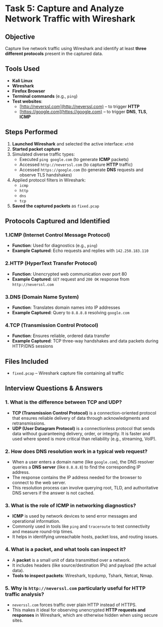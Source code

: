 # Task 5: Capture and Analyze Network Traffic with Wireshark

## Objective
Capture live network traffic using Wireshark and identify at least **three different protocols** present in the captured data.

## Tools Used

- **Kali Linux**
- **Wireshark**
- **Firefox Browser**
- **Terminal commands** (e.g., `ping`)
- **Test websites**:
  - [http://neverssl.com](http://neverssl.com) – to trigger **HTTP**
  - [https://google.com](https://google.com) – to trigger **DNS**, **TLS**, **ICMP**

## Steps Performed

1. **Launched Wireshark** and selected the active interface: `eth0`
2. **Started packet capture**
3. Simulated diverse traffic types:
   - Executed `ping google.com` (to generate **ICMP** packets)
   - Accessed `http://neverssl.com` (to capture **HTTP** traffic)
   - Accessed `https://google.com` (to generate **DNS** requests and observe TLS handshakes)
4. Applied protocol filters in Wireshark:
   - `icmp`
   - `http`
   - `dns`
   - `tcp`
5. **Saved the captured packets** as `fixed.pcap`

## Protocols Captured and Identified

### 1.ICMP (Internet Control Message Protocol)
- **Function**: Used for diagnostics (e.g., `ping`)
- **Example Captured**: Echo requests and replies with `142.250.183.110`

### 2.HTTP (HyperText Transfer Protocol)
- **Function**: Unencrypted web communication over port 80
- **Example Captured**: `GET` request and `200 OK` response from `http://neverssl.com`

### 3.DNS (Domain Name System)
- **Function**: Translates domain names into IP addresses
- **Example Captured**: Query to `8.8.8.8` resolving `google.com`

### 4.TCP (Transmission Control Protocol)
- **Function**: Ensures reliable, ordered data transfer
- **Example Captured**: TCP three-way handshakes and data packets during HTTP/DNS sessions

## Files Included

- `fixed.pcap` – Wireshark capture file containing all traffic


## Interview Questions & Answers

### 1. What is the difference between TCP and UDP?
- **TCP (Transmission Control Protocol)** is a connection-oriented protocol that ensures reliable delivery of data through acknowledgments and retransmissions.
- **UDP (User Datagram Protocol)** is a connectionless protocol that sends data without guaranteeing delivery, order, or integrity. It is faster and used where speed is more critical than reliability (e.g., streaming, VoIP).

### 2. How does DNS resolution work in a typical web request?
- When a user enters a domain name (like `google.com`), the DNS resolver queries a **DNS server** (like `8.8.8.8`) to find the corresponding IP address.
- The response contains the IP address needed for the browser to connect to the web server.
- This resolution process can involve querying root, TLD, and authoritative DNS servers if the answer is not cached.

### 3. What is the role of ICMP in networking diagnostics?
- **ICMP** is used by network devices to send error messages and operational information.
- Commonly used in tools like `ping` and `traceroute` to test connectivity and measure round-trip times.
- It helps in identifying unreachable hosts, packet loss, and routing issues.

### 4. What is a packet, and what tools can inspect it?
- A **packet** is a small unit of data transmitted over a network.
- It includes headers (like source/destination IPs) and payload (the actual data).
- **Tools to inspect packets**: Wireshark, tcpdump, Tshark, Netcat, Nmap.

### 5. Why is `http://neverssl.com` particularly useful for HTTP traffic analysis?
- `neverssl.com` forces traffic over plain HTTP instead of HTTPS.
- This makes it ideal for observing unencrypted **HTTP requests and responses** in Wireshark, which are otherwise hidden when using secure sites.
